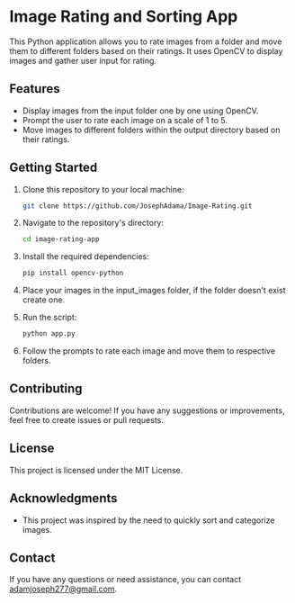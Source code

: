 # Image Rating and Sorting App

This Python application allows you to rate images from a folder and move them to different folders based on their ratings. It uses OpenCV to display images and gather user input for rating.

## Features

- Display images from the input folder one by one using OpenCV.
- Prompt the user to rate each image on a scale of 1 to 5.
- Move images to different folders within the output directory based on their ratings.

## Getting Started

1. Clone this repository to your local machine:

   ```bash
   git clone https://github.com/JosephAdama/Image-Rating.git

2. Navigate to the repository's directory:
    ```bash
   cd image-rating-app

3. Install the required dependencies:
    ```bash
   pip install opencv-python
   
4. Place your images in the input_images folder, if the folder doesn't exist create one.
5. Run the script:
    ```bash
   python app.py
   
6. Follow the prompts to rate each image and move them to respective folders.

## Contributing
Contributions are welcome! If you have any suggestions or improvements, feel free to create issues or pull requests.

## License
This project is licensed under the MIT License.

## Acknowledgments
- This project was inspired by the need to quickly sort and categorize images.

## Contact
If you have any questions or need assistance, you can contact adamjoseph277@gmail.com.
